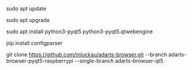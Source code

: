 sudo apt update

sudo apt upgrade

sudo apt install python3-pyqt5 python3-pyqt5.qtwebengine

pip install configparser

git clone https://github.com/mluckau/adarts-browser.git --branch adarts-browser-pyqt5-raspberrypi --single-branch adarts-browser-qt5